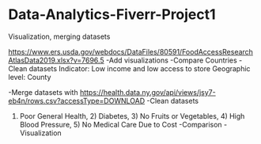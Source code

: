 # Data-Analytics-Fiverr-Project1
Visualization, merging datasets

https://www.ers.usda.gov/webdocs/DataFiles/80591/FoodAccessResearchAtlasData2019.xlsx?v=7696.5
-Add visualizations
-Compare Countries
-Clean datasets
Indicator: Low income and low access to store
Geographic level: County

-Merge datasets with
https://health.data.ny.gov/api/views/jsy7-eb4n/rows.csv?accessType=DOWNLOAD
-Clean datasets
1) Poor General Health, 2) Diabetes, 3) No Fruits or Vegetables, 4) High Blood Pressure, 5) No Medical Care Due to Cost
-Comparison
-Visualization
